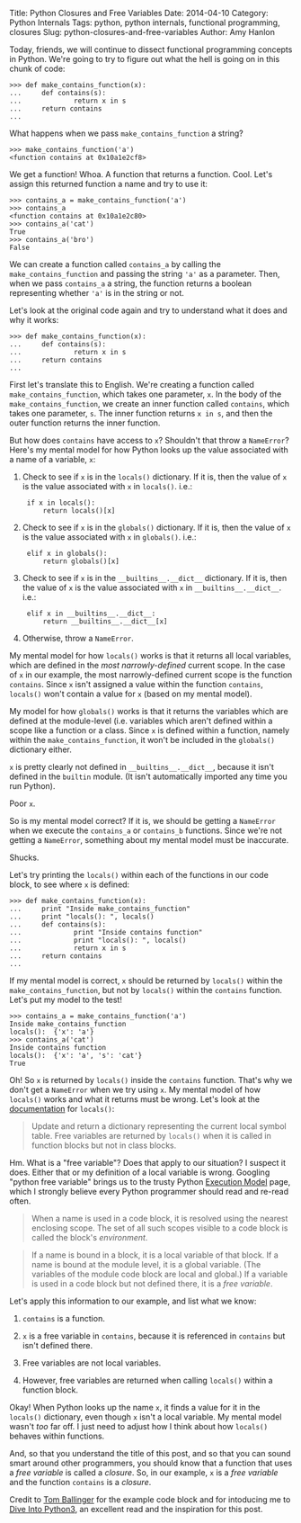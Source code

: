 Title: Python Closures and Free Variables
Date: 2014-04-10
Category: Python Internals
Tags: python, python internals, functional programming, closures
Slug: python-closures-and-free-variables
Author: Amy Hanlon

Today, friends, we will continue to dissect functional programming concepts in Python. We're going to try to figure out what the hell is going on in this chunk of code:

    >>> def make_contains_function(x):
    ...     def contains(s):
    ...             return x in s
    ...     return contains
    ... 

What happens when we pass `make_contains_function` a string?

    >>> make_contains_function('a')
    <function contains at 0x10a1e2cf8>

We get a function! Whoa. A function that returns a function. Cool. Let's assign this returned function a name and try to use it:

    >>> contains_a = make_contains_function('a')
    >>> contains_a
    <function contains at 0x10a1e2c80>
    >>> contains_a('cat') 
    True
    >>> contains_a('bro')
    False

We can create a function called `contains_a` by calling the `make_contains_function` and passing the string `'a'` as a parameter. Then, when we pass `contains_a` a string, the function returns a boolean representing whether `'a'` is in the string or not.

Let's look at the original code again and try to understand what it does and why it works:

    >>> def make_contains_function(x):
    ...     def contains(s):
    ...             return x in s
    ...     return contains
    ... 

First let's translate this to English. We're creating a function called `make_contains_function`, which takes one parameter, `x`. In the body of the `make_contains_function`, we create an inner function called `contains`, which takes one parameter, `s`. The inner function returns `x in s`, and then the outer function returns the inner function.

But how does `contains` have access to `x`? Shouldn't that throw a `NameError`? Here's my mental model for how Python looks up the value associated with a name of a variable, `x`:

1. Check to see if `x` is in the `locals()` dictionary. If it is, then the value of `x` is the value associated with `x` in `locals()`. i.e.:

        if x in locals():
            return locals()[x]

2. Check to see if `x` is in the `globals()` dictionary. If it is, then the value of `x` is the value associated with `x` in `globals()`. i.e.:

        elif x in globals():
            return globals()[x]

3. Check to see if `x` is in the `__builtins__.__dict__` dictionary. If it is, then the value of `x` is the value associated with `x` in `__builtins__.__dict__`. i.e.:

        elif x in __builtins__.__dict__:
            return __builtins__.__dict__[x]

4. Otherwise, throw a `NameError`.

My mental model for how `locals()` works is that it returns all local variables, which are defined in the *most narrowly-defined* current scope. In the case of `x` in our example, the most narrowly-defined current scope is the function `contains`. Since `x` isn't assigned a value within the function `contains`, `locals()` won't contain a value for `x` (based on my mental model). 

My model for how `globals()` works is that it returns the variables which are defined at the module-level (i.e. variables which aren't defined within a scope like a function or a class. Since `x` is defined within a function, namely within the `make_contains_function`, it won't be included in the `globals()` dictionary either.

`x` is pretty clearly not defined in `__builtins__.__dict__`, because it isn't defined in the `builtin` module. (It isn't automatically imported any time you run Python).

Poor `x`.

So is my mental model correct? If it is, we should be getting a `NameError` when we execute the `contains_a` or `contains_b` functions. Since we're not getting a `NameError`, something about my mental model must be inaccurate. 

Shucks.

Let's try printing the `locals()` within each of the functions in our code block, to see where `x` is defined: 

    >>> def make_contains_function(x):
    ...     print "Inside make_contains_function"
    ...     print "locals(): ", locals()
    ...     def contains(s):
    ...             print "Inside contains function"
    ...             print "locals(): ", locals()
    ...             return x in s
    ...     return contains
    ... 

If my mental model is correct, `x` should be returned by `locals()` within the `make_contains_function`, but not by `locals()` within the `contains` function. Let's put my model to the test!

    >>> contains_a = make_contains_function('a')
    Inside make_contains_function
    locals():  {'x': 'a'}
    >>> contains_a('cat')
    Inside contains function
    locals():  {'x': 'a', 's': 'cat'}
    True

Oh! So `x` is returned by `locals()` inside the `contains` function. That's why we don't get a `NameError` when we try using `x`. My mental model of how `locals()` works and what it returns must be wrong. Let's look at the [documentation](https://docs.python.org/2/library/functions.html#locals) for `locals()`: 

> Update and return a dictionary representing the current local symbol table. Free variables are returned by `locals()` when it is called in function blocks but not in class blocks.

Hm. What is a "free variable"? Does that apply to our situation? I suspect it does. Either that or my definition of a local variable is wrong. Googling "python free variable" brings us to the trusty Python [Execution Model](https://docs.python.org/2/reference/executionmodel.html) page, which I strongly believe every Python programmer should read and re-read often.

> When a name is used in a code block, it is resolved using the nearest enclosing scope. The set of all such scopes visible to a code block is called the block's *environment*.

> If a name is bound in a block, it is a local variable of that block. If a name is bound at the module level, it is a global variable. (The variables of the module code block are local and global.) If a variable is used in a code block but not defined there, it is a *free variable*. 

Let's apply this information to our example, and list what we know:

1. `contains` is a function.  

2. `x` is a free variable in `contains`, because it is referenced in `contains` but isn't defined there.  

3. Free variables are not local variables.  

4. However, free variables are returned when calling `locals()` within a function block.  

Okay! When Python looks up the name `x`, it finds a value for it in the `locals()` dictionary, even though `x` isn't a local variable. My mental model wasn't *too* far off. I just need to adjust how I think about how `locals()` behaves within functions.  

And, so that you understand the title of this post, and so that you can sound smart around other programmers, you should know that a function that uses a *free variable* is called a *closure*. So, in our example, `x` is a *free variable* and the function `contains` is a *closure*.

Credit to [Tom Ballinger](https://twitter.com/ballingt) for the example code block and for intoducing me to [Dive Into Python3](http://www.diveintopython3.net/), an excellent read and the inspiration for this post.